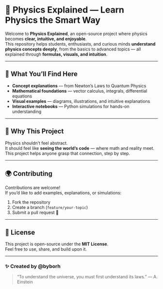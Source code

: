 # 🧠 Physics Explained — Learn Physics the Smart Way

Welcome to **Physics Explained**, an open-source project where physics becomes **clear, intuitive, and enjoyable**.  
This repository helps students, enthusiasts, and curious minds **understand physics concepts deeply**, from the basics to advanced topics — all explained through **formulas, visuals, and intuition**.

---

## 🚀 What You’ll Find Here

- **Concept explanations** — from Newton’s Laws to Quantum Physics  
- **Mathematical foundations** — vector calculus, integrals, differential equations  
- **Visual examples** — diagrams, illustrations, and intuitive explanations  
- **Interactive notebooks** — Python simulations for hands-on understanding  

---

## 🧠 Why This Project

Physics shouldn’t feel abstract.  
It should feel like **seeing the world’s code** — where math and reality meet.  
This project helps anyone grasp that connection, step by step.

---

## 🌍 Contributing

Contributions are welcome!  
If you’d like to add examples, explanations, or simulations:
1. Fork the repository  
2. Create a branch (`feature/your-topic`)  
3. Submit a pull request 🚀

---

## 📜 License

This project is open-source under the **MIT License**.  
Feel free to use, share, and build upon it.

---

### ✨ Created by @byborh
> “To understand the universe, you must first understand its laws.” — A. Einstein
